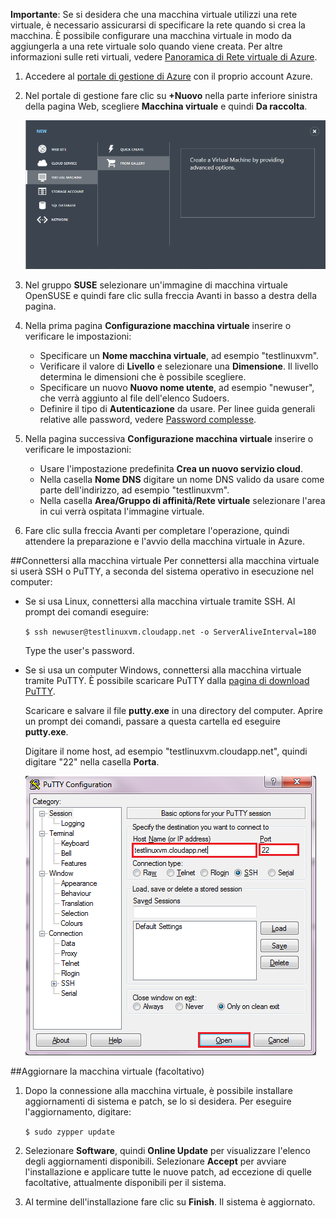 ﻿<properties writer="kathydav" editor="tysonn" manager="timlt" /> 

**Importante**: Se si desidera che una macchina virtuale utilizzi una rete virtuale, è necessario assicurarsi di specificare la rete quando si crea la macchina. È possibile configurare una macchina virtuale in modo da aggiungerla a una rete virtuale solo quando viene creata. Per altre informazioni sulle reti virtuali, vedere [Panoramica di Rete virtuale di Azure](http://go.microsoft.com/fwlink/p/?LinkID=294063).


1. Accedere al [portale di gestione di Azure][AzurePreviewPortal] con il proprio account Azure.

2. Nel portale di gestione fare clic su **+Nuovo** nella parte inferiore sinistra della pagina Web, scegliere **Macchina virtuale** e quindi **Da raccolta**.

	![Create a New Virtual Machine][Image1]

3. Nel gruppo **SUSE** selezionare un'immagine di macchina virtuale OpenSUSE e quindi fare clic sulla freccia Avanti in basso a destra della pagina.


4. Nella prima pagina **Configurazione macchina virtuale** inserire o verificare le impostazioni:

	- Specificare un **Nome macchina virtuale**, ad esempio "testlinuxvm".
	- Verificare il valore di **Livello** e selezionare una **Dimensione**. Il livello determina le dimensioni che è possibile scegliere.
	- Specificare un nuovo **Nuovo nome utente**, ad esempio "newuser", che verrà aggiunto al file dell'elenco Sudoers.
	- Definire il tipo di **Autenticazione** da usare. Per linee guida generali relative alle password, vedere [Password complesse](http://msdn.microsoft.com/it-it/library/ms161962.aspx).


5. Nella pagina successiva **Configurazione macchina virtuale** inserire o verificare le impostazioni:
	- Usare l'impostazione predefinita **Crea un nuovo servizio cloud**.
	- Nella casella **Nome DNS** digitare un nome DNS valido da usare come parte dell'indirizzo, ad esempio "testlinuxvm".
	- Nella casella **Area/Gruppo di affinità/Rete virtuale** selezionare l'area in cui verrà ospitata l'immagine virtuale.

6.	Fare clic sulla freccia Avanti per completare l'operazione, quindi attendere la preparazione e l'avvio della macchina virtuale in Azure.

##Connettersi alla macchina virtuale
Per connettersi alla macchina virtuale si userà SSH o PuTTY, a seconda del sistema operativo in esecuzione nel computer:

- Se si usa Linux, connettersi alla macchina virtuale tramite SSH. Al prompt dei comandi eseguire: 

	`$ ssh newuser@testlinuxvm.cloudapp.net -o ServerAliveInterval=180`
	
	Type the user's password.

- Se si usa un computer Windows, connettersi alla macchina virtuale tramite PuTTY. È possibile scaricare PuTTY dalla [pagina di download PuTTY][PuTTYDownLoad]. 

	Scaricare e salvare il file **putty.exe** in una directory del computer. Aprire un prompt dei comandi, passare a questa cartella ed eseguire **putty.exe**.

	Digitare il nome host, ad esempio "testlinuxvm.cloudapp.net", quindi digitare "22" nella casella **Porta**.

	![PuTTY Screen][Image6]  

##Aggiornare la macchina virtuale (facoltativo)
1. Dopo la connessione alla macchina virtuale, è possibile installare aggiornamenti di sistema e patch, se lo si desidera. Per eseguire l'aggiornamento, digitare:

	`$ sudo zypper update`

2. Selezionare **Software**, quindi **Online Update** per visualizzare l'elenco degli aggiornamenti disponibili. Selezionare **Accept** per avviare l'installazione e applicare tutte le nuove patch, ad eccezione di quelle facoltative, attualmente disponibili per il sistema. 

3. Al termine dell'installazione fare clic su **Finish**.  Il sistema è aggiornato.

[PuTTYDownload]: http://www.puttyssh.org/download.html
[AzurePreviewPortal]: http://manage.windowsazure.com

[Image1]: ./media/create-and-configure-opensuse-vm-in-portal/CreateVM.png

[Image6]: ./media/create-and-configure-opensuse-vm-in-portal/putty.png

<!--HONumber=35.1-->

